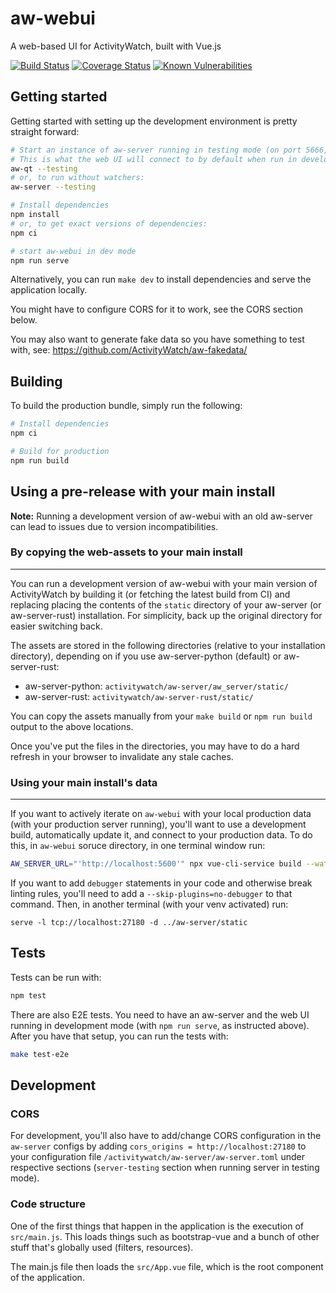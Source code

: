 # aw-webui

A web-based UI for ActivityWatch, built with Vue.js

[![Build Status](https://github.com/ActivityWatch/aw-webui/workflows/Build/badge.svg)](https://github.com/ActivityWatch/aw-webui/actions)
[![Coverage Status](https://codecov.io/gh/ActivityWatch/aw-webui/branch/master/graph/badge.svg)](https://codecov.io/gh/ActivityWatch/aw-webui)
[![Known Vulnerabilities](https://snyk.io/test/github/ActivityWatch/aw-webui/badge.svg)](https://snyk.io/test/github/ActivityWatch/aw-webui)

## Getting started

Getting started with setting up the development environment is pretty straight forward:

```bash
# Start an instance of aw-server running in testing mode (on port 5666, with a separate database),
# This is what the web UI will connect to by default when run in development mode.
aw-qt --testing
# or, to run without watchers:
aw-server --testing

# Install dependencies
npm install
# or, to get exact versions of dependencies:
npm ci

# start aw-webui in dev mode
npm run serve
```

Alternatively, you can run `make dev` to install dependencies and serve the application locally.

You might have to configure CORS for it to work, see the CORS section below.

You may also want to generate fake data so you have something to test with, see: https://github.com/ActivityWatch/aw-fakedata/

## Building

To build the production bundle, simply run the following:

```bash
# Install dependencies
npm ci

# Build for production
npm run build
```

## Using a pre-release with your main install

**Note:** Running a development version of aw-webui with an old aw-server can lead to issues due to version incompatibilities.

### By copying the web-assets to your main install
---

You can run a development version of aw-webui with your main version of ActivityWatch by building it (or fetching the latest build from CI) and replacing placing the contents of the `static` directory of your aw-server (or aw-server-rust) installation. For simplicity, back up the original directory for easier switching back.

The assets are stored in the following directories (relative to your installation directory), depending on if you use aw-server-python (default) or aw-server-rust:

 - aw-server-python: `activitywatch/aw-server/aw_server/static/`
 - aw-server-rust: `activitywatch/aw-server-rust/static/`

You can copy the assets manually from your `make build` or `npm run build` output to the above locations.

Once you've put the files in the directories, you may have to do a hard refresh in your browser to invalidate any stale caches.

### Using your main install's data
---

If you want to actively iterate on `aw-webui` with your local production data (with your production server running), you'll want to use a development build, automatically update it, and connect to your production data. To do this, in `aw-webui` soruce directory, in one terminal window run:

```bash
AW_SERVER_URL="'http://localhost:5600'" npx vue-cli-service build --watch --dest=../aw-server/static
```

If you want to add `debugger` statements in your code and otherwise break linting rules, you'll need to add a `--skip-plugins=no-debugger` to that command. 
Then, in another terminal (with your venv activated) run:

```shell
serve -l tcp://localhost:27180 -d ../aw-server/static
```

## Tests

Tests can be run with:

```bash
npm test
```

There are also E2E tests. You need to have an aw-server and the web UI running in development mode (with `npm run serve`, as instructed above). After you have that setup, you can run the tests with:

```bash
make test-e2e
```

## Development

### CORS

For development, you'll also have to add/change CORS configuration in the `aw-server` configs by adding `cors_origins = http://localhost:27180` to your
configuration file `/activitywatch/aw-server/aw-server.toml` under respective sections (`server-testing` section when running server in testing mode).

### Code structure

One of the first things that happen in the application is the execution of `src/main.js`. This loads things such as bootstrap-vue and a bunch of other stuff that's globally used (filters, resources).

The main.js file then loads the `src/App.vue` file, which is the root component of the application.
